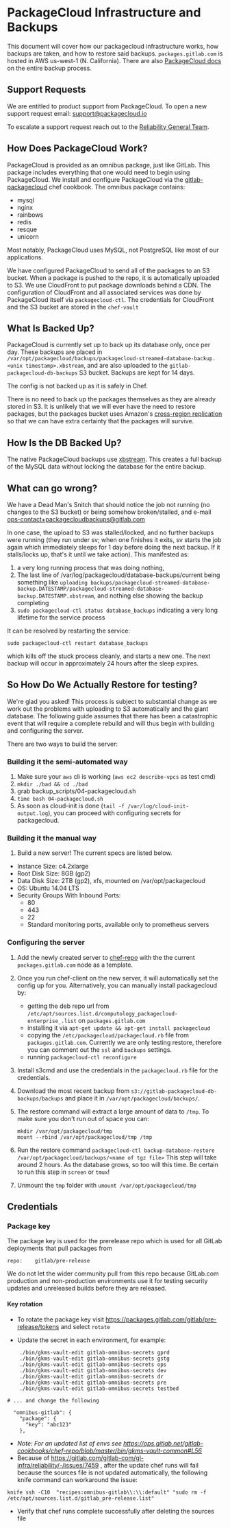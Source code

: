 

# PackageCloud Infrastructure and Backups

This document will cover how our packagecloud infrastructure works, how
backups are taken, and how to restore said backups. `packages.gitlab.com`
is hosted in AWS us-west-1 (N. California). There are also
[PackageCloud docs](https://packagecloud.atlassian.net/wiki/display/ENTERPRISE/Backups)
on the entire backup process.

## Support Requests

We are entitled to product support from PackageCloud.  To open a new support request email: support@packagecloud.io

To escalate a support request reach out to the [Reliability General Team](https://about.gitlab.com/handbook/engineering/infrastructure/team/reliability/general.html).

## How Does PackageCloud Work?

PackageCloud is provided as an omnibus package, just like GitLab. This
package includes everything that one would need to begin using PackageCloud.
We install and configure PackageCloud via the [gitlab-packagecloud](https://gitlab.com/gitlab-cookbooks/gitlab-packagecloud) chef cookbook. The
omnibus package contains:

* mysql
* nginx
* rainbows
* redis
* resque
* unicorn

Most notably, PackageCloud uses MySQL, not PostgreSQL like most of our
applications.

We have configured PackageCloud to send all of the packages to an S3 bucket.
When a package is pushed to the repo, it is automatically uploaded to S3. We use
CloudFront to put package downloads behind a CDN. The configuration of
CloudFront and all associated services was done by PackageCloud itself via
`packagecloud-ctl`. The credentials for CloudFront and the S3 bucket are stored
in the `chef-vault`

## What Is Backed Up?

PackageCloud is currently set up to back up its database only, once per day.
These backups are placed in `/var/opt/packagecloud/backups/packagecloud-streamed-database-backup.<unix timestamp>.xbstream`,
and are also uploaded to the `gitlab-packagecloud-db-backups` S3 bucket. Backups
are kept for 14 days.

The config is not backed up as it is safely in Chef.

There is no need to back up the packages themselves as they are already stored in S3.
It is unlikely that we will ever have the need to restore packages, but the packages
bucket uses Amazon's [cross-region replication](http://docs.aws.amazon.com/AmazonS3/latest/dev/crr.html)
so that we can have extra certainty that the packages will survive.

## How Is the DB Backed Up?

The native PackageCloud backups use [xbstream](https://www.percona.com/doc/percona-xtrabackup/LATEST/xbstream/xbstream.html).
This creates a full backup of the MySQL data without locking the database for the
entire backup.

## What can go wrong?

We have a Dead Man's Snitch that should notice the job not running (no changes to the S3 bucket) or being somehow broken/stalled, and e-mail ops-contact+packagecloudbackups@gitlab.com

In one case, the upload to S3 was stalled/locked, and no further backups were running (they run under sv; when one finishes it exits, sv starts the job again which immediately sleeps for 1 day before doing the next backup.  If it stalls/locks up, that's it until we take action).  This manifested as:

1. a very long running process that was doing nothing,
2. The last line of /var/log/packagecloud/database-backups/current being something like `uploading backups/packagecloud-streamed-database-backup.DATESTAMP/packagecloud-streamed-database-backup.DATESTAMP.xbstream`, and nothing else showing the backup completing
3. `sudo packagecloud-ctl status database_backups` indicating a very long lifetime for the service process

It can be resolved by restarting the service:

`sudo packagecloud-ctl restart database_backups`

which kills off the stuck process cleanly, and starts a new one.  The next backup will occur in approximately 24 hours after the sleep expires.

## So How Do We Actually Restore for testing?

We're glad you asked! This process is subject to substantial change as we work out
the problems with uploading to S3 automatically and the giant database. The following
guide assumes that there has been a catastrophic event that will require a complete
rebuild and will thus begin with building and configuring the server.

There are two ways to build the server:

### Building it the semi-automated way

1. Make sure your `aws` cli is working (`aws ec2 describe-vpcs` as test cmd)
1. `mkdir ./bad && cd ./bad`
1. grab backup_scripts/04-packagecloud.sh
1. `time bash 04-packagecloud.sh`
1. As soon as cloud-init is done (`tail -f /var/log/cloud-init-output.log`),
   you can proceed with configuring secrets for packagecloud.

### Building it the manual way

1. Build a new server! The current specs are listed below.

* Instance Size: c4.2xlarge
* Root Disk Size: 8GB (gp2)
* Data Disk Size: 2TB (gp2), xfs, mounted on /var/opt/packagecloud
* OS: Ubuntu 14.04 LTS
* Security Groups With Inbound Ports:
  * 80
  * 443
  * 22
  * Standard monitoring ports, available only to prometheus servers

### Configuring the server

1. Add the newly created server to [chef-repo](https://ops.gitlab.net/gitlab-cookbooks/chef-repo) with the
   the current `packages.gitlab.com` node as a template.
2. Once you run chef-client on the new server, it will automatically set the config
   up for you. Alternatively, you can manually install packagecloud by:
     * getting the deb repo url from `/etc/apt/sources.list.d/computology_packagecloud-enterprise_.list` on `packages.gitlab.com`
     * installing it via `apt-get update && apt-get install packagecloud`
     * copying the `/etc/packagecloud/packagecloud.rb` file from `packages.gitlab.com`. Currently we are only testing restore,
       therefore you can comment out the `ssl` and `backups` settings.
     * running `packagecloud-ctl reconfigure`
3. Install s3cmd and use the credentials in the `packagecloud.rb` file for the credentials.
4. Download the most recent backup from `s3://gitlab-packagecloud-db-backups/backups` and place it in `/var/opt/packagecloud/backups/`.
5. The restore command will extract a large amount of data to `/tmp`. To make sure you don't run out of space you can:

    ```
    mkdir /var/opt/packagecloud/tmp
    mount --rbind /var/opt/packagecloud/tmp /tmp
    ```

6. Run the restore command `packagecloud-ctl backup-database-restore /var/opt/packagecloud/backups/<name of tgz file>`
This step will take around 2 hours. As the database grows, so too will this time.
Be certain to run this step in `screen` or `tmux`!
1. Unmount the `tmp` folder with `umount /var/opt/packagecloud/tmp`

## Credentials

### Package key

The package key is used for the prerelease repo which is used for
all GitLab deployments that pull packages from

```
repo:    gitlab/pre-release
```

We do not let the wider community pull from this repo because GitLab.com
production and non-production environments use it for testing security updates
and unreleased builds before they are released.

#### Key rotation

* To rotate the package key visit
<https://packages.gitlab.com/gitlab/pre-release/tokens> and select `rotate`

* Update the secret in each environment, for example:

```
    ./bin/gkms-vault-edit gitlab-omnibus-secrets gprd
    ./bin/gkms-vault-edit gitlab-omnibus-secrets gstg
    ./bin/gkms-vault-edit gitlab-omnibus-secrets ops
    ./bin/gkms-vault-edit gitlab-omnibus-secrets dev
    ./bin/gkms-vault-edit gitlab-omnibus-secrets dr
    ./bin/gkms-vault-edit gitlab-omnibus-secrets pre
    ./bin/gkms-vault-edit gitlab-omnibus-secrets testbed

# ... and change the following

  "omnibus-gitlab": {
    "package": {
      "key": "abc123"
    },

```

* _Note: For an updated list of envs see <https://ops.gitlab.net/gitlab-cookbooks/chef-repo/blob/master/bin/gkms-vault-common#L56>_
* Because of <https://gitlab.com/gitlab-com/gl-infra/reliability/-/issues/7459> , after the update chef runs will fail because the sources file is not updated
  automatically, the following knife command can workaround the issue:

```
knife ssh -C10  "recipes:omnibus-gitlab\\:\\:default" "sudo rm -f /etc/apt/sources.list.d/gitlab_pre-release.list"
```

* Verify that chef runs complete successfully after deleting the sources file
